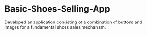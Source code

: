 # Basic-Shoes-Selling-App
Developed an application consisting of a combination of buttons and images for a fundamental shoes sales mechanism.

